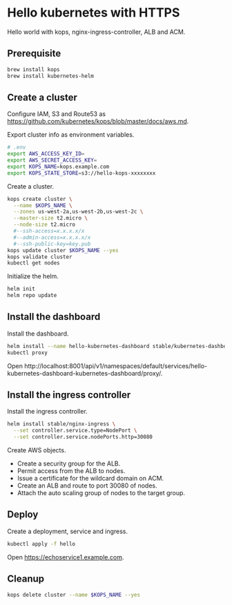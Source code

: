 # Hello kubernetes with HTTPS

Hello world with kops, nginx-ingress-controller, ALB and ACM.

## Prerequisite

```sh
brew install kops
brew install kubernetes-helm
```

## Create a cluster

Configure IAM, S3 and Route53 as https://github.com/kubernetes/kops/blob/master/docs/aws.md.

Export cluster info as environment variables.

```sh
# .env
export AWS_ACCESS_KEY_ID=
export AWS_SECRET_ACCESS_KEY=
export KOPS_NAME=kops.example.com
export KOPS_STATE_STORE=s3://hello-kops-xxxxxxxx
```

Create a cluster.

```sh
kops create cluster \
  --name $KOPS_NAME \
  --zones us-west-2a,us-west-2b,us-west-2c \
  --master-size t2.micro \
  --node-size t2.micro
  #--ssh-access=x.x.x.x/x
  #--admin-access=x.x.x.x/x
  #--ssh-public-key=key.pub
kops update cluster $KOPS_NAME --yes
kops validate cluster
kubectl get nodes
```

Initialize the helm.

```sh
helm init
helm repo update
```

## Install the dashboard

Install the dashboard.

```sh
helm install --name hello-kubernetes-dashboard stable/kubernetes-dashboard
kubectl proxy
```

Open http://localhost:8001/api/v1/namespaces/default/services/hello-kubernetes-dashboard-kubernetes-dashboard/proxy/.

## Install the ingress controller

Install the ingress controller.

```sh
helm install stable/nginx-ingress \
  --set controller.service.type=NodePort \
  --set controller.service.nodePorts.http=30080
```

Create AWS objects.

- Create a security group for the ALB.
- Permit access from the ALB to nodes. 
- Issue a certificate for the wildcard domain on ACM.
- Create an ALB and route to port 30080 of nodes.
- Attach the auto scaling group of nodes to the target group.

## Deploy

Create a deployment, service and ingress.

```sh
kubectl apply -f hello
```

Open https://echoservice1.example.com.

## Cleanup

```sh
kops delete cluster --name $KOPS_NAME --yes
```
